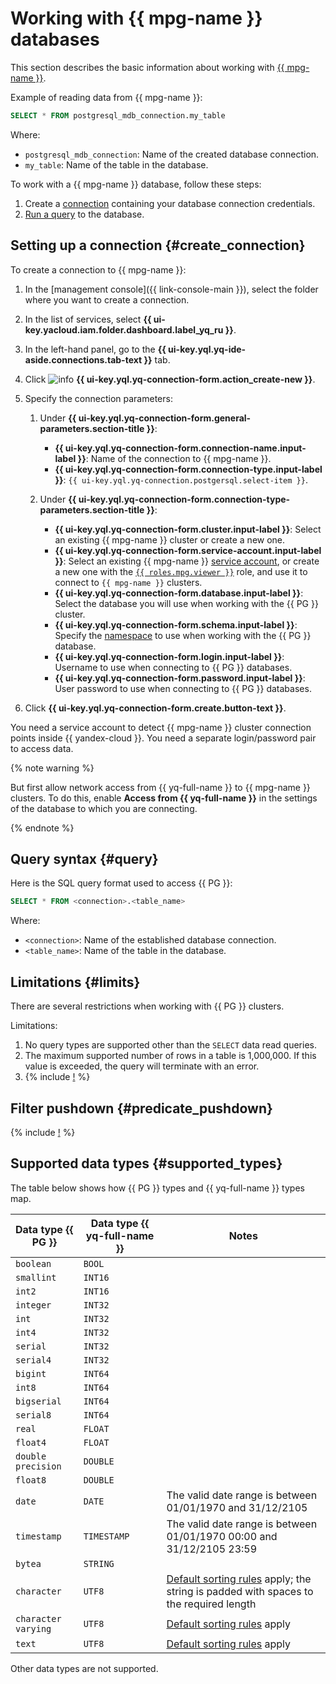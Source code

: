 # Working with {{ mpg-name }} databases

This section describes the basic information about working with [{{ mpg-name }}](https://yandex.cloud/en/services/managed-postgresql).

Example of reading data from {{ mpg-name }}:

```sql
SELECT * FROM postgresql_mdb_connection.my_table
```

Where:
* `postgresql_mdb_connection`: Name of the created database connection.
* `my_table`: Name of the table in the database.


To work with a {{ mpg-name }} database, follow these steps:
1. Create a [connection](../concepts/glossary.md#connection) containing your database connection credentials.
1. [Run a query](#query) to the database.

## Setting up a connection {#create_connection}

To create a connection to {{ mpg-name }}:
1. In the [management console]({{ link-console-main }}), select the folder where you want to create a connection.
1. In the list of services, select **{{ ui-key.yacloud.iam.folder.dashboard.label_yq_ru }}**.
1. In the left-hand panel, go to the **{{ ui-key.yql.yq-ide-aside.connections.tab-text }}** tab.
1. Click ![info](../../_assets/console-icons/plus.svg) **{{ ui-key.yql.yq-connection-form.action_create-new }}**.
1. Specify the connection parameters:

   1. Under **{{ ui-key.yql.yq-connection-form.general-parameters.section-title }}**:

      * **{{ ui-key.yql.yq-connection-form.connection-name.input-label }}**: Name of the connection to {{ mpg-name }}.
      * **{{ ui-key.yql.yq-connection-form.connection-type.input-label }}**: `{{ ui-key.yql.yq-connection.postgersql.select-item }}`.

   1. Under **{{ ui-key.yql.yq-connection-form.connection-type-parameters.section-title }}**:

      * **{{ ui-key.yql.yq-connection-form.cluster.input-label }}**: Select an existing {{ mpg-name }} cluster or create a new one.
      * **{{ ui-key.yql.yq-connection-form.service-account.input-label }}**: Select an existing {{ mpg-name }} [service account](../../iam/concepts/users/service-accounts.md), or create a new one with the [`{{ roles.mpg.viewer }}`](../../managed-postgresql/security/index.md#mpg-viewer) role, and use it to connect to `{{ mpg-name }}` clusters.
      * **{{ ui-key.yql.yq-connection-form.database.input-label }}**: Select the database you will use when working with the {{ PG }} cluster.
      * **{{ ui-key.yql.yq-connection-form.schema.input-label }}**: Specify the [namespace](https://www.postgresql.org/docs/current/catalog-pg-namespace.html) to use when working with the {{ PG }} database.
      * **{{ ui-key.yql.yq-connection-form.login.input-label }}**: Username to use when connecting to {{ PG }} databases.
      * **{{ ui-key.yql.yq-connection-form.password.input-label }}**: User password to use when connecting to {{ PG }} databases.


1. Click **{{ ui-key.yql.yq-connection-form.create.button-text }}**.

You need a service account to detect {{ mpg-name }} cluster connection points inside {{ yandex-cloud }}. You need a separate login/password pair to access data.

{% note warning %}

But first allow network access from {{ yq-full-name }} to {{ mpg-name }} clusters. To do this, enable **Access from {{ yq-full-name }}** in the settings of the database to which you are connecting.

{% endnote %}

## Query syntax {#query}
Here is the SQL query format used to access {{ PG }}:

```sql
SELECT * FROM <connection>.<table_name>
```

Where:
* `<connection>`: Name of the established database connection.
* `<table_name>`: Name of the table in the database.

## Limitations {#limits}

There are several restrictions when working with {{ PG }} clusters.

Limitations:
1. No query types are supported other than the `SELECT` data read queries.
1. The maximum supported number of rows in a table is 1,000,000. If this value is exceeded, the query will terminate with an error.
1. {% include [!](_includes/datetime_limits.md) %}

## Filter pushdown {#predicate_pushdown}

{% include [!](_includes/predicate_pushdown.md) %}

## Supported data types {#supported_types}

The table below shows how {{ PG }} types and {{ yq-full-name }} types map.

| Data type {{ PG }} | Data type {{ yq-full-name }} | Notes |
|---|----|------|
| `boolean` | `BOOL` | |
| `smallint` | `INT16` | |
| `int2` | `INT16` | |
| `integer` | `INT32` | |
| `int` | `INT32` | |
| `int4` | `INT32` | |
| `serial` | `INT32` | |
| `serial4` | `INT32` | |
| `bigint` | `INT64` | |
| `int8` | `INT64` | |
| `bigserial` | `INT64` | |
| `serial8` | `INT64` | |
| `real` | `FLOAT` | |
| `float4` | `FLOAT` | |
| `double precision` | `DOUBLE` | |
| `float8` | `DOUBLE` | |
| `date` | `DATE` | The valid date range is between 01/01/1970 and 31/12/2105 |
| `timestamp` | `TIMESTAMP` | The valid date range is between 01/01/1970 00:00 and 31/12/2105 23:59 |
| `bytea` | `STRING` | |
| `character` | `UTF8` | [Default sorting rules](https://www.postgresql.org/docs/current/collation.html) apply; the string is padded with spaces to the required length |
| `character varying` | `UTF8` | [Default sorting rules](https://www.postgresql.org/docs/current/collation.html) apply |
| `text` | `UTF8` | [Default sorting rules](https://www.postgresql.org/docs/current/collation.html) apply |

Other data types are not supported.

